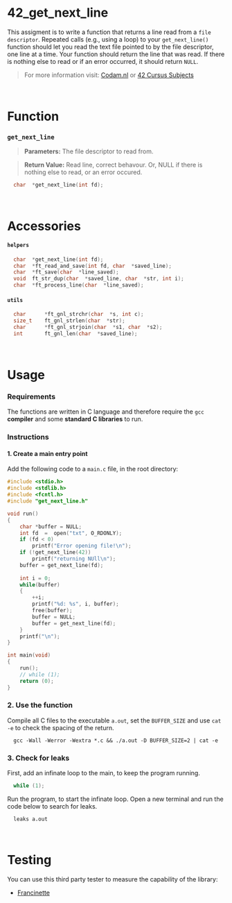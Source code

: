 
# 42_get_next_line

This assigment is to write a function that returns a line read from a `file descriptor`. Repeated calls (e.g., using a loop) to your `get_next_line()` function should let you read the text file pointed to by the file descriptor, one line at a time. Your function should return the line that was read.
If there is nothing else to read or if an error occurred, it should return `NULL`.

> For more information visit: [Codam.nl](https://www.codam.nl "Codam.nl") or [42 Cursus Subjects](https://github.com/Surfi89/42cursus/tree/main/Subject%20PDFs "42 Cursus Subjects")
<br />


# Function

### `get_next_line`

> **Parameters:** The file descriptor to read from.

> **Return Value:** Read line, correct behavour. Or, NULL if there is nothing else to read, or an error occured.

```c
  char  *get_next_line(int fd);
```
<br />


# Accessories

#### `helpers`
```c
  char  *get_next_line(int fd);
  char  *ft_read_and_save(int fd, char  *saved_line);
  char  *ft_save(char  *line_saved);
  void  ft_str_dup(char  *saved_line, char  *str, int i);
  char  *ft_process_line(char  *line_saved);
```
#### `utils`
```c
  char  	*ft_gnl_strchr(char  *s, int c);
  size_t  	ft_gnl_strlen(char  *str);
  char  	*ft_gnl_strjoin(char  *s1, char  *s2);
  int  		ft_gnl_len(char  *saved_line);
```
<br />


# Usage

### Requirements

The functions are written in C language and therefore require the `gcc` **compiler** and some **standard C libraries** to run.

### Instructions

#### 1. Create a main entry point

Add the following code to a `main.c` file, in the root directory:

```c
#include <stdio.h>
#include <stdlib.h>
#include <fcntl.h>
#include "get_next_line.h"

void run()
{
	char *buffer = NULL;
	int fd  =  open("txt", O_RDONLY);
	if (fd < 0)
		printf("Error opening file!\n");
	if (!get_next_line(42))
		printf("returning NUll\n");
	buffer = get_next_line(fd);
	
	int i = 0;
	while(buffer)
	{
		++i;
		printf("%d: %s", i, buffer);
		free(buffer);
		buffer = NULL;
		buffer = get_next_line(fd);
	}
	printf("\n");
}

int main(void)
{
	run();
	// while (1);
	return (0);
}
```


### 2. Use the function

Compile all C files to the executable `a.out`, set the `BUFFER_SIZE` and use `cat -e` to check the spacing of the return. 

```shell
  gcc -Wall -Werror -Wextra *.c && ./a.out -D BUFFER_SIZE=2 | cat -e
```


### 3. Check for leaks

First, add an infinate loop to the main, to keep the program running.

```c
  while (1);
```

Run the program, to start the infinate loop. Open a new terminal and run the code below to search for leaks.

```shell
  leaks a.out
```
<br />


# Testing

You can use this third party tester to measure the capability of the library:

- [Francinette](https://github.com/xicodomingues/francinette "Francinette")
<br />
